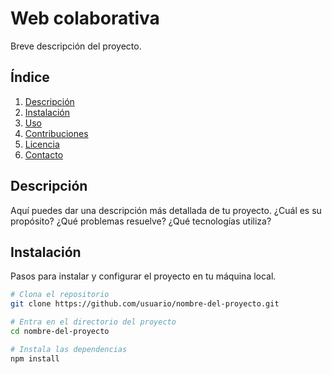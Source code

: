 # Web colaborativa

Breve descripción del proyecto.

## Índice

1. [Descripción](#descripción)
2. [Instalación](#instalación)
3. [Uso](#uso)
4. [Contribuciones](#contribuciones)
5. [Licencia](#licencia)
6. [Contacto](#contacto)

## Descripción

Aquí puedes dar una descripción más detallada de tu proyecto. ¿Cuál es su propósito? ¿Qué problemas resuelve? ¿Qué tecnologías utiliza?

## Instalación

Pasos para instalar y configurar el proyecto en tu máquina local.

```bash
# Clona el repositorio
git clone https://github.com/usuario/nombre-del-proyecto.git

# Entra en el directorio del proyecto
cd nombre-del-proyecto

# Instala las dependencias
npm install
